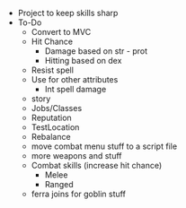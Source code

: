 * Project to keep skills sharp
* To-Do
    * Convert to MVC
    * Hit Chance
        * Damage based on str - prot
        * Hitting based on dex
    * Resist spell
    * Use for other attributes
        * Int spell damage
    * story
    * Jobs/Classes
    * Reputation
    * TestLocation
    * Rebalance
    * move combat menu stuff to a script file
    * more weapons and stuff
    * Combat skills (increase hit chance)
        * Melee
        * Ranged
    * ferra joins for goblin stuff